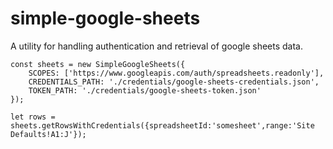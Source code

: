 # simple-google-sheets
A utility for handling authentication and retrieval of google sheets data.

```
const sheets = new SimpleGoogleSheets({
    SCOPES: ['https://www.googleapis.com/auth/spreadsheets.readonly'],
    CREDENTIALS_PATH: './credentials/google-sheets-credentials.json',
    TOKEN_PATH: './credentials/google-sheets-token.json'
});

let rows = sheets.getRowsWithCredentials({spreadsheetId:'somesheet',range:'Site Defaults!A1:J'});
```
